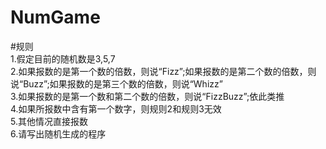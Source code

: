 # NumGame
#规则<br>
1.假定目前的随机数是3,5,7<br>
2.如果报数的是第一个数的倍数，则说“Fizz”;如果报数的是第二个数的倍数，则说“Buzz”;如果报数的是第三个数的倍数，则说“Whizz”<br>
3.如果报数的是第一个数和第二个数的倍数，则说“FizzBuzz”;依此类推<br>
4.如果所报数中含有第一个数字，则规则2和规则3无效<br>
5.其他情况直接报数<br>
6.请写出随机生成的程序<br>
